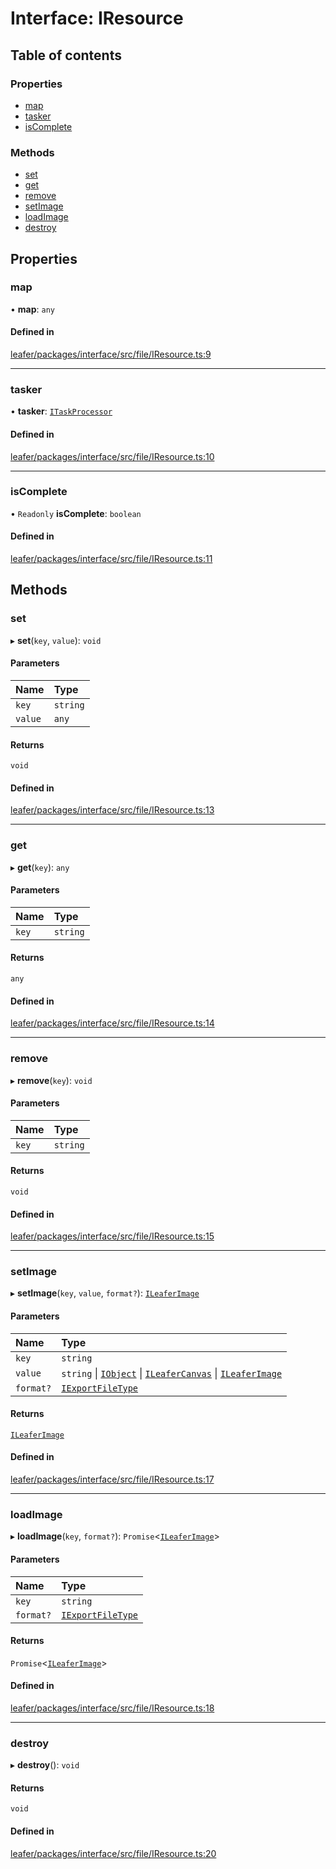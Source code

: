 # Interface: IResource

## Table of contents

### Properties

- [map](IResource.md#map)
- [tasker](IResource.md#tasker)
- [isComplete](IResource.md#iscomplete)

### Methods

- [set](IResource.md#set)
- [get](IResource.md#get)
- [remove](IResource.md#remove)
- [setImage](IResource.md#setimage)
- [loadImage](IResource.md#loadimage)
- [destroy](IResource.md#destroy)

## Properties

### map

• **map**: `any`

#### Defined in

[leafer/packages/interface/src/file/IResource.ts:9](https://github.com/leaferjs/leafer/blob/fd13609/packages/interface/src/file/IResource.ts#L9)

___

### tasker

• **tasker**: [`ITaskProcessor`](ITaskProcessor.md)

#### Defined in

[leafer/packages/interface/src/file/IResource.ts:10](https://github.com/leaferjs/leafer/blob/fd13609/packages/interface/src/file/IResource.ts#L10)

___

### isComplete

• `Readonly` **isComplete**: `boolean`

#### Defined in

[leafer/packages/interface/src/file/IResource.ts:11](https://github.com/leaferjs/leafer/blob/fd13609/packages/interface/src/file/IResource.ts#L11)

## Methods

### set

▸ **set**(`key`, `value`): `void`

#### Parameters

| Name | Type |
| :------ | :------ |
| `key` | `string` |
| `value` | `any` |

#### Returns

`void`

#### Defined in

[leafer/packages/interface/src/file/IResource.ts:13](https://github.com/leaferjs/leafer/blob/fd13609/packages/interface/src/file/IResource.ts#L13)

___

### get

▸ **get**(`key`): `any`

#### Parameters

| Name | Type |
| :------ | :------ |
| `key` | `string` |

#### Returns

`any`

#### Defined in

[leafer/packages/interface/src/file/IResource.ts:14](https://github.com/leaferjs/leafer/blob/fd13609/packages/interface/src/file/IResource.ts#L14)

___

### remove

▸ **remove**(`key`): `void`

#### Parameters

| Name | Type |
| :------ | :------ |
| `key` | `string` |

#### Returns

`void`

#### Defined in

[leafer/packages/interface/src/file/IResource.ts:15](https://github.com/leaferjs/leafer/blob/fd13609/packages/interface/src/file/IResource.ts#L15)

___

### setImage

▸ **setImage**(`key`, `value`, `format?`): [`ILeaferImage`](ILeaferImage.md)

#### Parameters

| Name | Type |
| :------ | :------ |
| `key` | `string` |
| `value` | `string` \| [`IObject`](IObject.md) \| [`ILeaferCanvas`](ILeaferCanvas.md) \| [`ILeaferImage`](ILeaferImage.md) |
| `format?` | [`IExportFileType`](../modules.md#iexportfiletype) |

#### Returns

[`ILeaferImage`](ILeaferImage.md)

#### Defined in

[leafer/packages/interface/src/file/IResource.ts:17](https://github.com/leaferjs/leafer/blob/fd13609/packages/interface/src/file/IResource.ts#L17)

___

### loadImage

▸ **loadImage**(`key`, `format?`): `Promise`<[`ILeaferImage`](ILeaferImage.md)\>

#### Parameters

| Name | Type |
| :------ | :------ |
| `key` | `string` |
| `format?` | [`IExportFileType`](../modules.md#iexportfiletype) |

#### Returns

`Promise`<[`ILeaferImage`](ILeaferImage.md)\>

#### Defined in

[leafer/packages/interface/src/file/IResource.ts:18](https://github.com/leaferjs/leafer/blob/fd13609/packages/interface/src/file/IResource.ts#L18)

___

### destroy

▸ **destroy**(): `void`

#### Returns

`void`

#### Defined in

[leafer/packages/interface/src/file/IResource.ts:20](https://github.com/leaferjs/leafer/blob/fd13609/packages/interface/src/file/IResource.ts#L20)
